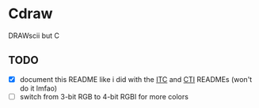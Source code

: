 # Cdraw
DRAWscii but C

## TODO
- [x] document this README like i did with the [ITC](utils/ITC/README.md) and [CTI](utils/CTI/README.md) READMEs (won't do it lmfao)  
- [ ] switch from 3-bit RGB to 4-bit RGBI for more colors